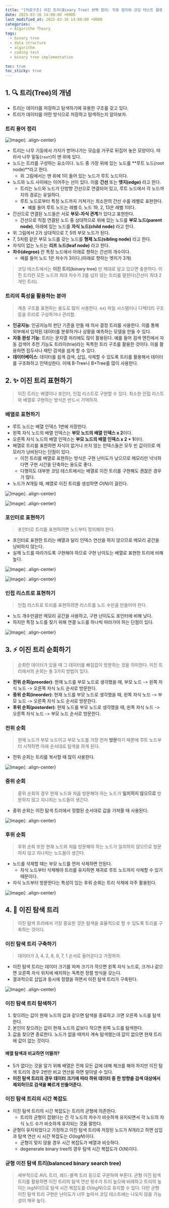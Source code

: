 ```yaml
---
title: "[자료구조] 이진 트리(Binary Tree) 완벽 정리: 작동 원리와 코딩 테스트 활용 전략"
date: 2025-03-16 14:00:00 +0900
last_modified_at: 2025-03-16 14:00:00 +0900
categories:
  - Algorithm Theory
tags:
  - binary tree
  - data structure
  - algorithm
  - coding test
  - binary tree implementation

toc: true
toc_sticky: true
---
```


## 1. 🔍 트리(Tree)의 개념

- 트리는 데이터를 저장하고 탐색하기에 유용한 구조를 갖고 있다.
- 트리가 데이터를 어떤 방식으로 저장하고 탐색하는지 알아보자.


### 트리 용어 정리

![Image](https://github.com/user-attachments/assets/a2cdbea2-df06-4e88-93de-537151a10eb8){: .align-center}

- 트리는 나무 기둥에서 가지가 벋어나가는 모습을 거꾸로 뒤집어 놓은 모양이다. 따라서 나무 밑둥(`root`)이 맨 위에 있다.
- 노드는 트리를 구성하는 요소이다. 노드 중 가장 위에 있는 노드를 **루트 노드(root node)**라고 한다.
  - 위 그림에서는 맨 위에 1이 들어 있는 노드가 루트 노드이다.
- 노드와 노드 사이에는 이어주는 선이 있다. 이를 **간선** 또는 **엣지(edge)** 라고 한다.
  - 트리는 노드와 노드가 단방향 간선으로 연결되어 있고, 루트 노드에서 각 노드까지의 경로는 유일하다.
  - 루트 노드로부터 특정 노드까지 거쳐가는 최소한의 간선 수를 레벨로 표현한다.
    - 예를 들어 루트 노드는 레벨 0, 노드 19, 2, 13은 레벨 1이다.
- 간선으로 연결된 노드들은 서로 **부모-자식 관계**가 있다고 표현한다.
  - 간선으로 직접 연결된 노드 중 상대적으로 위에 있는 노드를 **부모 노드(parent node)**, 아래에 있는 노드를 **자식 노드(child node)** 라고 한다.
- 위 그림에서 2가 상대적으로 7, 5의 부모 노드가 된다.
- 7, 5처럼 같은 부모 노드를 갖는 노드를 **형제 노드(sibling node)** 라고 한다.
- 자식이 없는 노드는 **리프 노드(leaf node)** 라고 한다.
- **차수(degree)** 란 특정 노드에서 아래로 향하는 간선의 개수이다.
  - 예를 들어 노드 1은 차수가 3이다.(아래로 향하는 엣지가 3개)

> 코딩 테스트에서는 **이진 트리(binary tree)** 만 제대로 알고 있으면 충분하다. 이진 트리란 모든 노드의 최대 차수가 2를 넘지 않는 트리를 말한다(간선이 최대 2개인 트리).

### 트리의 특성을 활용하는 분야

> 계층 구조를 표현하는 용도로 많이 사용한다. ex) 파일 시스템이나 디렉터리 구조 등을 트리로 구성하거나 관리함.

- **인공지능**: 인공지능의 판단 기준을 만들 때 의사 결정 트리를 사용한다. 이를 통해 외부에서 입력된 데이터를 분류하거나 상황을 예측하는 모델을 만들 수 있다.
- **자동 완성 기능**: 트리는 문자열 처리에도 많이 활용된다. 예를 들어 검색 엔진에서 자동 검색어 추천 기능도 트라이(trie)라는 독특한 트리 구조를 활용한 것이다. 이를 활용하면 접두사나 패턴 검색을 쉽게 할 수 있다.
- **데이터베이스**: 데이터를 쉽게 검색, 삽입, 삭제할 수 있도록 트리를 활용해서 데이터를 구조화하고 인덱싱한다. 이때 B-Tree나 B+Tree를 많이 사용한다.

## 2. ✨ 이진 트리 표현하기

> 이진 트리는 배열이나 포인터, 인접 리스트로 구현할 수 있다. 최소한 인접 리스트와 배열로 구현하는 방식은 반드시 기억하자.

### 배열로 표현하기

- 루트 노드는 배열 인덱스 1번에 저장한다.
- 왼쪽 자식 노드의 배열 인덱스는 **부모 노드의 배열 인덱스 x 2**이다.
- 오른쪽 자식 노드의 배열 인덱스는 **부모 노드의 배열 인덱스 x 2 + 1**이다.
- 배열로 트리를 표현하면 자식이 없거나 쓰지 않는 인덱스들은 모두 빈 값이므로 메모리가 낭비된다는 단점이 있다.
  - 이진 트리를 배열로 표현하는 방식은 구현 난이도가 낮으므로 메모리만 넉넉하다면 구현 시간을 단축하는 용도로 좋다.
  - 다행히도 대부분 코딩 테스트에서는 배열로 이진 트리를 구현해도 괜찮은 경우가 많다.
- 노드가 $N$개일 때, 배열로 이진 트리를 생성하면 $O(N)$이 걸린다.

![Image](https://github.com/user-attachments/assets/16d4ead3-d24d-4d3d-8afe-2834957a747d){: .align-center}

![Image](https://github.com/user-attachments/assets/644326b5-907a-4491-adf7-c204b9f564bd){: .align-center}

### 포인터로 표현하기

> 포인터로 트리를 표현하려면 노드부터 정의해야 한다.

- 포인터로 표현한 트리는 배열과 달리 인덱스 연산을 하지 않으므로 메모리 공간을 낭비하지 않는다.
- 실제 노드를 따라가도록 구현해야 하므로 구현 난이도는 배열로 표현한 트리에 비해 높다.

![Image](https://github.com/user-attachments/assets/ad3b2745-9126-4ed2-87ef-ece22c3cba7c){: .align-center}

![Image](https://github.com/user-attachments/assets/28181db7-476b-4a41-a90f-a068920f55fb){: .align-center}

### 인접 리스트로 표현하기

> 인접 리스트로 트리를 표현하려면 리스트를 노드 수만큼 만들어야 한다.

- 노드 개수만큼만 메모리 공간을 사용하고, 구현 난이도도 포인터에 비해 낮다.
- 하지만 특정 노드를 찾기 위해 연결 노드를 하나씩 따라가야 하는 단점이 있다.

![Image](https://github.com/user-attachments/assets/52a09b24-f436-47bf-a94a-e94b3db1db56){: .align-center}

## 3. ⚡ 이진 트리 순회하기

> 순회란 데이터가 있을 때 그 데이터를 빠짐없이 방문하는 것을 의미한다. 이진 트리에서의 순회는 총 3가지 방법이 있다.

- **전위 순회(preorder)**: 현재 노드를 부모 노드로 생각했을 때, 부모 노드 -> 왼쪽 자식 노드 -> 오른쪽 자식 노드 순서로 방문한다.
- **중위 순회(ineorder)**: 현재 노드를 부모 노드로 생각했을 때, 왼쪽 자식 노드 -> 부모 노드 -> 오른쪽 자식 노드 순서로 방문한다.
- **후위 순회(postorder)**: 현재 노드를 부모 노드로 생각했을 때, 왼쪽 자식 노드 -> 오른쪽 자식 노드 -> 부모 노드 순서로 방문한다.

### 전위 순회

> 현재 노드가 부모 노드이고 부모 노드를 가장 먼저 **방문**하기 때문에 루트 노드부터 시작하면 아래 순서대로 탐색을 하게 된다.

- 전위 순회는 트리를 복사할 때 많이 사용한다.

![Image](https://github.com/user-attachments/assets/c0b1d3bd-9df4-468b-a72e-ffd3c7af071b){: .align-center}

### 중위 순회

> 중위 순회의 경우 현재 노드와 처음 방문해야 하는 노드가 **일치하지 않으므로** 방문하지 않고 지나치는 노드들이 생긴다.

- 중위 순회는 이진 탐색 트리에서 정렬된 순서대로 값을 가져올 때 사용된다.

![Image](https://github.com/user-attachments/assets/77b1e15a-5d18-4863-87b7-26bae2de7098){: .align-center}

### 후위 순회

> 후위 순회 또한 현재 노드와 처음 방문해야 하는 노드가 일치하지 않으므로 방문하지 않고 지나치는 노드들이 생긴다.

- 노드를 삭제할 때는 부모 노드를 먼저 삭제하면 안된다.
  - 자식 노드부터 삭제해야 트리를 유지하면 재귀로 루트 노드까지 삭제할 수 있기 때문이다.
- 자식 노드부터 방문한다는 특성이 있는 후위 순회는 트리 삭제에 자주 활용된다.

![Image](https://github.com/user-attachments/assets/e4c4a507-d8b4-4002-96f4-9cc33366d36b){: .align-center}

## 4. 📌 이진 탐색 트리

> 이진 탐색 트리에서 가장 중요한 것은 탐색을 효율적으로 할 수 있도록 트리를 구축하는 것이다.

### 이진 탐색 트리 구축하기

> 데이터가 3, 4, 2, 8, 9, 7, 1 순서로 들어온다고 가정하자.

- 이진 탐색 트리는 데이터 크기를 따져 크기가 작으면 왼쪽 자식 노드로, 크거나 같으면 오른쪽 자식 위치에 배치하는 독특한 정렬 방식을 갖는다.
- 결과적으로 삽입과 동시에 정렬을 하면서 이진 탐색 트리가 구축된다.

![Image](https://github.com/user-attachments/assets/52bf6b72-50b6-4811-9f6d-a29283436065){: .align-center}

### 이진 탐색 트리 탐색하기

1. 찾으려는 값이 현재 노드의 값과 같으면 탐색을 종료하고 크면 오른쪽 노드를 탐색한다.
2. 본인이 찾으려는 값이 현재 노드의 값보다 작으면 왼쪽 노드를 탐색한다.
3. 값을 찾으면 종료한다. 노드가 없을 때까지 계속 탐색했는데 값이 없으면 현재 트리에 값이 없는 것이다.

#### 배열 탐색과 비교하면 어떨까?

- 5가 없다는 것을 알기 위해 배열은 전체 모든 값에 대해 체크를 해야 하지만 이진 탐색 트리의 경우 2번만 비교 연산을 하면 알아낼 수 있다.
- **이진 탐색 트리의 경우 데이터 크기에 따라 하위 데이터 중 한 방향을 검색 대상에서 제외하므로 검색을 빠르게 만들어준다.**

### 이진 탐색 트리의 시간 복잡도

- 이진 탐색 트리의 시간 복잡도는 트리의 균형에 의존한다.
  - 트리의 균형이 잡혔다는 건 각 노드의 차수가 비슷하게 유지되면서 각 노드의 자식 노드 수가 비슷하게 유지되는 것을 말한다.
- 균형이 유지되었다고 가정하고 이진 탐색 트리에 저장된 노드가 $N$개라고 하면 삽입과 탐색 연산 시 시간 복잡도는 $O(logN)$이다.
  - 균형이 맞지 않을 경우 시간 복잡도가 배열과 비슷하다.
  - degenerate binary tree의 경우 탐색 시간 복잡도가 $O(N)$이다.

### 균형 이진 탐색 트리(balanced binary search tree)

> 세부적으로 AVL 트리, 레드-블랙 트리 등으로 구분하여 부른다. 균형 이진 탐색 트리를 활용하면 이진 트리의 탐색 연산 횟수가 트리 높으에 비례하고 트리의 높이는 $logN$이므로 탐색 시간 복잡도를 $O(logN)$으로 유지할 수 있다. 다만 균형 이진 탐색 트리 구현은 난이도가 너무 높아서 코딩 테스트에는 나오지 않을 가능성이 매우 높다.
